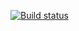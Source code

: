 [![Build status](https://ci.appveyor.com/api/projects/status/cn8hdtkd1t967o7e?svg=true)](https://ci.appveyor.com/project/YadIrina/at-hw2-3)
